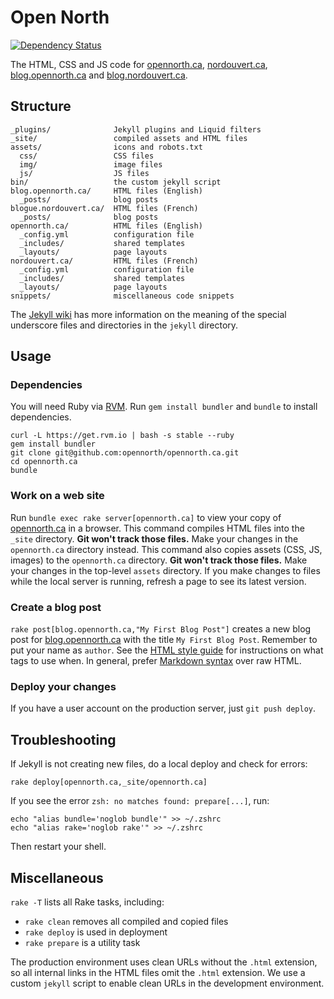 # Open North

[![Dependency Status](https://gemnasium.com/opennorth/opennorth.ca.png)](https://gemnasium.com/opennorth/opennorth.ca)

The HTML, CSS and JS code for [opennorth.ca](http://opennorth.ca), [nordouvert.ca](http://nordouvert.ca), [blog.opennorth.ca](http://blog.opennorth.ca) and [blog.nordouvert.ca](http://blog.nordouvert.ca).

## Structure

    _plugins/              Jekyll plugins and Liquid filters
    _site/                 compiled assets and HTML files
    assets/                icons and robots.txt
      css/                 CSS files
      img/                 image files
      js/                  JS files
    bin/                   the custom jekyll script
    blog.opennorth.ca/     HTML files (English)
      _posts/              blog posts
    blogue.nordouvert.ca/  HTML files (French)
      _posts/              blog posts
    opennorth.ca/          HTML files (English)
      _config.yml          configuration file
      _includes/           shared templates
      _layouts/            page layouts
    nordouvert.ca/         HTML files (French)
      _config.yml          configuration file
      _includes/           shared templates
      _layouts/            page layouts
    snippets/              miscellaneous code snippets

The [Jekyll wiki](https://github.com/mojombo/jekyll/wiki) has more information on the meaning of the special underscore files and directories in the `jekyll` directory.

## Usage

### Dependencies

You will need Ruby via [RVM](https://rvm.io/). Run `gem install bundler` and `bundle` to install dependencies.

    curl -L https://get.rvm.io | bash -s stable --ruby
    gem install bundler
    git clone git@github.com:opennorth/opennorth.ca.git
    cd opennorth.ca
    bundle

### Work on a web site

Run `bundle exec rake server[opennorth.ca]` to view your copy of [opennorth.ca](http://opennorth.ca) in a browser. This command compiles HTML files into the `_site` directory. **Git won't track those files.** Make your changes in the `opennorth.ca` directory instead. This command also copies assets (CSS, JS, images) to the `opennorth.ca` directory. **Git won't track those files.** Make your changes in the top-level `assets` directory. If you make changes to files while the local server is running, refresh a page to see its latest version.

### Create a blog post

`rake post[blog.opennorth.ca,"My First Blog Post"]` creates a new blog post for [blog.opennorth.ca](http://blog.opennorth.ca) with the title `My First Blog Post`. Remember to put your name as `author`. See the [HTML style guide](https://github.com/opennorth/opennorth.ca/wiki/HTML-style-guide) for instructions on what tags to use when. In general, prefer [Markdown syntax](http://daringfireball.net/projects/markdown/syntax) over raw HTML. 

### Deploy your changes

If you have a user account on the production server, just `git push deploy`.

## Troubleshooting

If Jekyll is not creating new files, do a local deploy and check for errors:

    rake deploy[opennorth.ca,_site/opennorth.ca]

If you see the error `zsh: no matches found: prepare[...]`, run:

    echo "alias bundle='noglob bundle'" >> ~/.zshrc
    echo "alias rake='noglob rake'" >> ~/.zshrc

Then restart your shell.

## Miscellaneous

`rake -T` lists all Rake tasks, including:

* `rake clean` removes all compiled and copied files
* `rake deploy` is used in deployment
* `rake prepare` is a utility task

The production environment uses clean URLs without the `.html` extension, so all internal links in the HTML files omit the `.html` extension. We use a custom `jekyll` script to enable clean URLs in the development environment.
